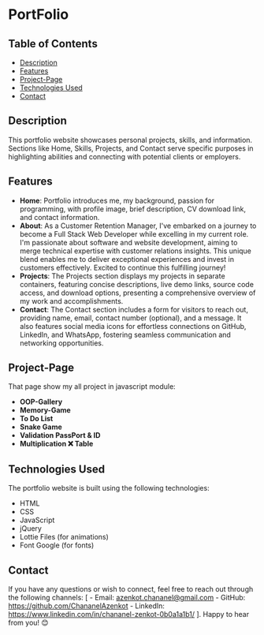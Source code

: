 # PortFolio

## Table of Contents

- [Description](#description)
- [Features](#features)
- [Project-Page](#project-page)
- [Technologies Used](#technologies-used)
- [Contact](#contact)

## Description

This portfolio website showcases personal projects, skills, and information. Sections like Home, Skills, Projects, and Contact serve specific purposes in highlighting abilities and connecting with potential clients or employers.

## Features

- **Home**: Portfolio introduces me, my background, passion for programming, with profile image, brief description, CV download link, and contact information.
- **About**: As a Customer Retention Manager, I've embarked on a journey to become a Full Stack Web Developer while excelling in my current role. I'm passionate about software and website development, aiming to merge technical expertise with customer relations insights. This unique blend enables me to deliver exceptional experiences and invest in customers effectively. Excited to continue this fulfilling journey!
- **Projects**: The Projects section displays my projects in separate containers, featuring concise descriptions, live demo links, source code access, and download options, presenting a comprehensive overview of my work and accomplishments.
- **Contact**: The Contact section includes a form for visitors to reach out, providing name, email, contact number (optional), and a message. It also features social media icons for effortless connections on GitHub, LinkedIn, and WhatsApp, fostering seamless communication and networking opportunities.

## Project-Page

That page show my all project in javascript module:

- **OOP-Gallery**
- **Memory-Game**
- **To Do List**
- **Snake Game**
- **Validation PassPort & ID**
- **Multiplication ❌ Table**

## Technologies Used

The portfolio website is built using the following technologies:

- HTML
- CSS
- JavaScript
- jQuery
- Lottie Files (for animations)
- Font Google (for fonts)

## Contact

If you have any questions or wish to connect, feel free to reach out through the following channels: [
    - Email: azenkot.chananel@gmail.com
    - GitHub: https://github.com/ChananelAzenkot
    - LinkedIn: https://www.linkedin.com/in/chananel-zenkot-0b0a1a1b1/
]. Happy to hear from you! 😊
